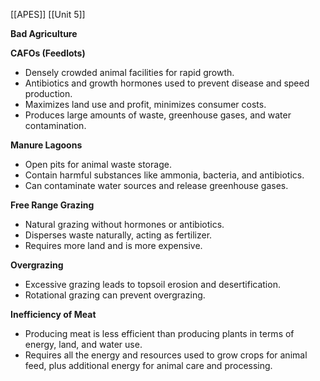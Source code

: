 [[APES]]
[[Unit 5]]


**Bad Agriculture**

**CAFOs (Feedlots)**

* Densely crowded animal facilities for rapid growth.
* Antibiotics and growth hormones used to prevent disease and speed production.
* Maximizes land use and profit, minimizes consumer costs.
* Produces large amounts of waste, greenhouse gases, and water contamination.

**Manure Lagoons**

* Open pits for animal waste storage.
* Contain harmful substances like ammonia, bacteria, and antibiotics.
* Can contaminate water sources and release greenhouse gases.

**Free Range Grazing**

* Natural grazing without hormones or antibiotics.
* Disperses waste naturally, acting as fertilizer.
* Requires more land and is more expensive.

**Overgrazing**

* Excessive grazing leads to topsoil erosion and desertification.
* Rotational grazing can prevent overgrazing.

**Inefficiency of Meat**

* Producing meat is less efficient than producing plants in terms of energy, land, and water use.
* Requires all the energy and resources used to grow crops for animal feed, plus additional energy for animal care and processing.